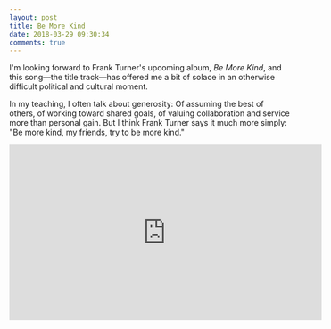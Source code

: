 ```yaml
---
layout: post
title: Be More Kind
date: 2018-03-29 09:30:34
comments: true
---
```

I'm looking forward to Frank Turner's upcoming album, *Be More Kind*, and this song—the title track—has offered me a bit of solace in an otherwise difficult political and cultural moment.

In my teaching, I often talk about generosity: Of assuming the best of others, of working toward shared goals, of valuing collaboration and service more than personal gain. But I think Frank Turner says it much more simply: "Be more kind, my friends, try to be more kind."


<div><iframe width="560" height="315" src="https://www.youtube.com/embed/0paOpvl9RBU?rel=0&amp;start=40" frameborder="0" allow="autoplay; encrypted-media" allowfullscreen></iframe></div>
